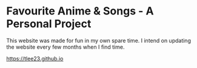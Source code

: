 
# Favourite Anime & Songs - A Personal Project

This website was made for fun in my own spare time. I intend on
updating the website every few months when I find time.

https://tlee23.github.io

